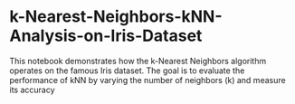 # k-Nearest-Neighbors-kNN-Analysis-on-Iris-Dataset
This notebook demonstrates how the k-Nearest Neighbors algorithm operates on the famous Iris dataset. The goal is to evaluate the performance of kNN by varying the number of neighbors (k) and measure its accuracy
